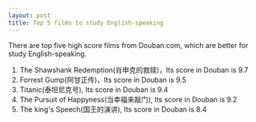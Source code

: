 ```yaml
---
layout: post
title: Top 5 films to study English-speaking
---
```

There are top five high score films from Douban.com, which are better for study English-speaking.

1. The Shawshank Redemption(肖申克的救赎)，Its score in Douban is 9.7
2. Forrest Gump(阿甘正传)，Its score in Douban is 9.5
3. Titanic(泰坦尼克号), Its score in Douban is 9.4
4. The Pursuit of Happyness(当幸福来敲门), Its score in Douban is 9.2
5. The king's Speech(国王的演讲), Its score in Douban is 8.4
